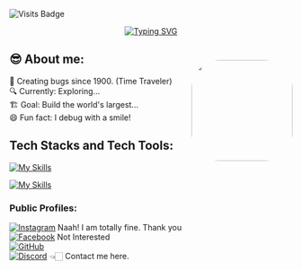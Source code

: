 ![Visits Badge](https://komarev.com/ghpvc/?username=prince-ohio&style=flat-square)

<p align="center">
  <a href="https://git.io/typing-svg">
    <img src="https://readme-typing-svg.demolab.com?font=Fira+Code&pause=1000&width=435&lines=Hi%2C+Welcome+to+my+GitHub+profile;What+are+you+exactly+searching+for%3F" alt="Typing SVG" />
  </a>
</p>

## 😎 About me:

<p align="left">
  🧠 Creating bugs since 1900. (Time Traveler)<br>
  🔍 Currently: Exploring...<br>
  🏗️ Goal: Build the world's largest...<br>
  😄 Fun fact: I debug with a smile!
</p>

## Tech Stacks and Tech Tools:

[![My Skills](https://skillicons.dev/icons?i=c,python,bash,html,css,js,mongodb,express,react,nodejs,postman,nakjd,vscode)](https://skillicons.dev)<br>
<img src="https://media1.giphy.com/media/v1.Y2lkPTc5MGI3NjExYTNvbHM3dHNva291dmpsd3FyazkycjV5dnp3enFvM2NuMjYydmNoeCZlcD12MV9pbnRlcm5hbF9naWZfYnlfaWQmY3Q9Zw/blPpTGDhn6hEI/giphy.gif" 
     align="right" width="180" style="margin-top: -200px; margin-left: 20px; border-radius: 50px;" />

[![My Skills](https://skillicons.dev/icons?i=pr,ps,figma,asd,windows,ubuntu,kali)](https://skillicons.dev)

### Public Profiles:

[![Instagram](https://img.shields.io/badge/Instagram-%23E4405F.svg?style=for-the-badge&logo=instagram&logoColor=white)](https://www.instagram.com/) Naah! I am totally fine. Thank you<br>
[![Facebook](https://img.shields.io/badge/Facebook-%231877F2.svg?style=for-the-badge&logo=facebook&logoColor=white)](https://www.facebook.com/) Not Interested<br>
[![GitHub](https://img.shields.io/badge/GitHub-%23121011.svg?style=for-the-badge&logo=github&logoColor=white)](https://github.com/prince-ohio)<br>
[![Discord](https://img.shields.io/badge/Discord-%237289DA.svg?style=for-the-badge&logo=discord&logoColor=white)](https://discord.com/users/1348188238107377685) 👈🏻 Contact me here.


